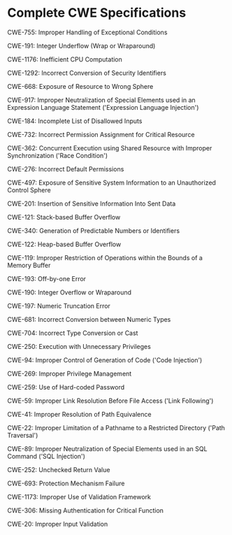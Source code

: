 

# Complete CWE Specifications

CWE-755: Improper Handling of Exceptional Conditions

CWE-191: Integer Underflow (Wrap or Wraparound)

CWE-1176: Inefficient CPU Computation

CWE-1292: Incorrect Conversion of Security Identifiers

CWE-668: Exposure of Resource to Wrong Sphere

CWE-917: Improper Neutralization of Special Elements used in an Expression Language Statement ('Expression Language Injection')

CWE-184: Incomplete List of Disallowed Inputs

CWE-732: Incorrect Permission Assignment for Critical Resource

CWE-362: Concurrent Execution using Shared Resource with Improper Synchronization ('Race Condition')

CWE-276: Incorrect Default Permissions

CWE-497: Exposure of Sensitive System Information to an Unauthorized Control Sphere

CWE-201: Insertion of Sensitive Information Into Sent Data

CWE-121: Stack-based Buffer Overflow

CWE-340: Generation of Predictable Numbers or Identifiers

CWE-122: Heap-based Buffer Overflow

CWE-119: Improper Restriction of Operations within the Bounds of a Memory Buffer

CWE-193: Off-by-one Error

CWE-190: Integer Overflow or Wraparound

CWE-197: Numeric Truncation Error

CWE-681: Incorrect Conversion between Numeric Types

CWE-704: Incorrect Type Conversion or Cast

CWE-250: Execution with Unnecessary Privileges

CWE-94: Improper Control of Generation of Code ('Code Injection')

CWE-269: Improper Privilege Management

CWE-259: Use of Hard-coded Password

CWE-59: Improper Link Resolution Before File Access ('Link Following')

CWE-41: Improper Resolution of Path Equivalence

CWE-22: Improper Limitation of a Pathname to a Restricted Directory ('Path Traversal')

CWE-89: Improper Neutralization of Special Elements used in an SQL Command ('SQL Injection')

CWE-252: Unchecked Return Value

CWE-693: Protection Mechanism Failure

CWE-1173: Improper Use of Validation Framework

CWE-306: Missing Authentication for Critical Function

CWE-20: Improper Input Validation